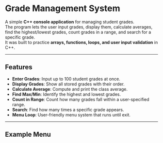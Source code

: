 

# Grade Management System

A simple **C++ console application** for managing student grades.  
The program lets the user input grades, display them, calculate averages, find the highest/lowest grades, count grades in a range, and search for a specific grade.  
It was built to practice **arrays, functions, loops, and user input validation** in C++.

---

## Features
- **Enter Grades**: Input up to 100 student grades at once.
- **Display Grades**: Show all stored grades with their order.
- **Calculate Average**: Compute and print the class average.
- **Find Max/Min**: Identify the highest and lowest grades.
- **Count in Range**: Count how many grades fall within a user-specified range.
- **Search**: Find how many times a specific grade appears.
- **Menu Loop**: User-friendly menu system that runs until exit.

---

## Example Menu

